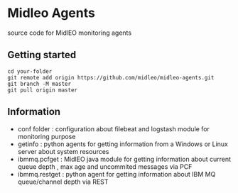 # Midleo Agents

source code for MidlEO monitoring agents

## Getting started


```
cd your-folder
git remote add origin https://github.com/midleo/midleo-agents.git
git branch -M master
git pull origin master
```

## Information

- conf folder : configuration about filebeat and logstash module for monitoring purpose
- getinfo : python agents for getting information from a Windows or Linux server about system resources
- ibmmq.pcfget : MidlEO java module for getting information about current queue depth , max age and uncommited messages via PCF
- ibmmq.restget : python agent for getting information about IBM MQ queue/channel depth via REST